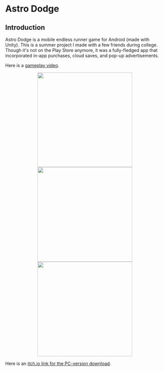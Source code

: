 # Astro Dodge
## Introduction

Astro Dodge is a mobile endless runner game for Android (made with Unity). This is a summer project I made with a few friends during college. Though it's not on the Play Store anymore, it was a fully-fledged app that incorporated in-app purchases, cloud saves, and pop-up advertisements.

Here is a [gameplay video](https://youtu.be/AUh2Nbg2n2Y).

<p float="left" align="center">
  <img src="./gifs/astro-dodge-1.gif" width="300" />
  <img src="./gifs/astro-dodge-2.gif" width="300" /> 
  <img src="./gifs/astro-dodge-3.gif" width="300" />
</p>

Here is an [itch.io link for the PC-version download](https://huabrandon0.itch.io/astro-dodge).
